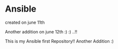 # Ansible
created on june 11th

Another addition on june 12th :) :) ..!!

This is my Ansible first Repository!!
Another Addition :)
